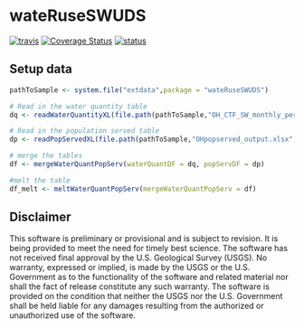 # wateRuseSWUDS

[![travis](https://travis-ci.org/USGS-R/wateRuse_swuds.svg?branch=master)](https://travis-ci.org/USGS-R/wateRuse_swuds) [![Coverage Status](https://coveralls.io/repos/github/USGS-R/wateRuse_swuds/badge.svg?branch=master)](https://coveralls.io/github/USGS-R/wateRuse_swuds?branch=master) [![status](https://img.shields.io/badge/USGS-Support-yellow.svg)](https://owi.usgs.gov/R/packages.html#support)  

## Setup data

```r
pathToSample <- system.file("extdata",package = "wateRuseSWUDS")

# Read in the water quantity table
dq <- readWaterQuantityXL(file.path(pathToSample,"OH_CTF_SW_monthly_permit_sample_data.xlsx"))

# Read in the population served table
dp <- readPopServedXL(file.path(pathToSample,"OHpopserved_output.xlsx"))

# merge the tables
df <- mergeWaterQuantPopServ(waterQuantDF = dq, popServDF = dp)

#melt the table
df_melt <- meltWaterQuantPopServ(mergeWaterQuantPopServ = df)
```


## Disclaimer

This software is preliminary or provisional and is subject to revision. It is being provided to meet the need for timely best science. The software has not received final approval by the U.S. Geological Survey (USGS). No warranty, expressed or implied, is made by the USGS or the U.S. Government as to the functionality of the software and related material nor shall the fact of release constitute any such warranty. The software is provided on the condition that neither the USGS nor the U.S. Government shall be held liable for any damages resulting from the authorized or unauthorized use of the software.
